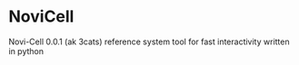 # NoviCell
Novi-Cell 0.0.1 (ak 3cats) reference system tool for fast interactivity written in python  
